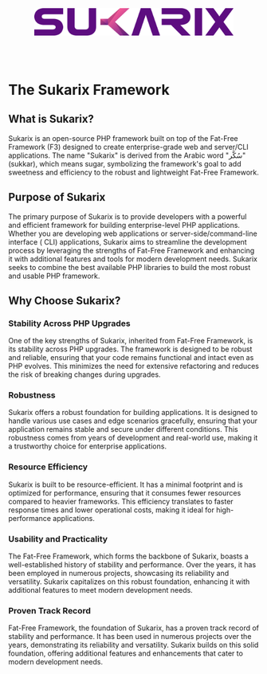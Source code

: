 <p align="center" style="padding: 50px;"><a href="https://sukarix.com" target="_blank"><img src="https://raw.githubusercontent.com/sukarix/docs/main/src/images/sukarix-logo.svg" width="400"></a></p>

# The Sukarix Framework

<!-- toc -->

## What is Sukarix?

Sukarix is an open-source PHP framework built on top of the Fat-Free Framework (F3) designed to create enterprise-grade
web and server/CLI applications. The name "Sukarix" is derived from the Arabic word "سُكَّر" (sukkar), which means
sugar, symbolizing the framework's goal to add sweetness and efficiency to the robust and lightweight Fat-Free
Framework.

## Purpose of Sukarix

The primary purpose of Sukarix is to provide developers with a powerful and efficient framework for building
enterprise-level PHP applications. Whether you are developing web applications or server-side/command-line interface (
CLI) applications, Sukarix aims to streamline the development process by leveraging the strengths of Fat-Free Framework
and enhancing it with additional features and tools for modern development needs. Sukarix seeks to combine the best
available PHP libraries to build the most robust and usable PHP framework.

## Why Choose Sukarix?

### Stability Across PHP Upgrades

One of the key strengths of Sukarix, inherited from Fat-Free Framework, is its stability across PHP upgrades. The
framework is designed to be robust and reliable, ensuring that your code remains functional and intact even as PHP
evolves. This minimizes the need for extensive refactoring and reduces the risk of breaking changes during upgrades.

### Robustness

Sukarix offers a robust foundation for building applications. It is designed to handle various use cases and edge
scenarios gracefully, ensuring that your application remains stable and secure under different conditions. This
robustness comes from years of development and real-world use, making it a trustworthy choice for enterprise
applications.

### Resource Efficiency

Sukarix is built to be resource-efficient. It has a minimal footprint and is optimized for performance, ensuring that it
consumes fewer resources compared to heavier frameworks. This efficiency translates to faster response times and lower
operational costs, making it ideal for high-performance applications.

### Usability and Practicality

The Fat-Free Framework, which forms the backbone of Sukarix, boasts a well-established history of stability and
performance. Over the years, it has been employed in numerous projects, showcasing its reliability and versatility.
Sukarix capitalizes on this robust foundation, enhancing it with additional features to meet modern development needs.

### Proven Track Record

Fat-Free Framework, the foundation of Sukarix, has a proven track record of stability and performance. It has been used
in numerous projects over the years, demonstrating its reliability and versatility. Sukarix builds on this solid
foundation, offering additional features and enhancements that cater to modern development needs.
